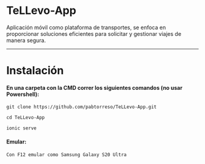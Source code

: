 # TeLLevo-App
Aplicación móvil como plataforma de transportes, se enfoca en proporcionar soluciones eficientes para solicitar y gestionar viajes de manera segura.

---

# Instalación
#### En una carpeta con la CMD correr los siguientes comandos (no usar Powershell):
```
git clone https://github.com/pabtorreso/TeLLevo-App.git
```
```
cd TeLLevo-App
```
```
ionic serve
```
#### Emular:
```
Con F12 emular como Samsung Galaxy S20 Ultra
```


